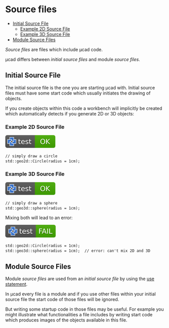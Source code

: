 # Source files

- [Initial Source File](#initial-source-file)
  - [Example 2D Source File](#example-2d-source-file)
  - [Example 3D Source File](#example-3d-source-file)
- [Module Source Files](#module-source-files)

*Source files* are files which include µcad code.

µcad differs between *initial source files* and module *source files*.

## Initial Source File

The initial source file is the one you are starting µcad with.
Initial source files must have some start code which usually initiates the drawing of objects.

If you create objects within this code a workbench will implicitly be created which automatically detects if you generate 2D or 3D objects:

### Example 2D Source File

[![test](.test/initial_source_file_2D.svg)](.test/initial_source_file_2D.log)

```µcad,initial_source_file_2D
// simply draw a circle
std::geo2d::Circle(radius = 1cm);
```

### Example 3D Source File

[![test](.test/initial_source_file_3D.svg)](.test/initial_source_file_3D.log)

```µcad,initial_source_file_3D
// simply draw a sphere
std::geo3d::sphere(radius = 1cm);
```

Mixing both will lead to an error:

[![test](.test/initial_source_file_mixed.svg)](.test/initial_source_file_mixed.log)

```µcad,initial_source_file_mixed#fail
std::geo2d::Circle(radius = 1cm);
std::geo3d::sphere(radius = 1cm);  // error: can't mix 2D and 3D
```

## Module Source Files

Module *source files* are used from an *initial source file* by using the
[use statement](use.md).

In µcad every file is a module and if you use other files within your initial
source file the start code of those files will be ignored.

But writing some startup code in those files may be useful.
For example you might illustrate what functionalities a file includes by writing
start code which produces images of the objects available in this file.
